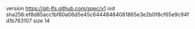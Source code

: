 version https://git-lfs.github.com/spec/v1
oid sha256:ef8d85acc1bf80a06d5e45c64448484081865e3e2b0f8cf65e9c94fd1b763107
size 14

